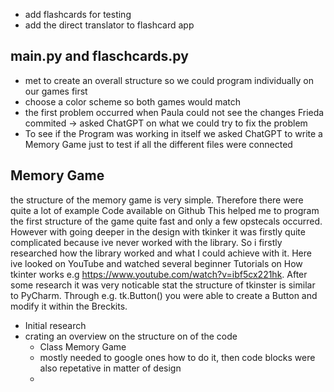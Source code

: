 - add flashcards for testing
- add the direct translator to flashcard app
## main.py and flaschcards.py
- met to create an overall structure so we could program individually on our games first
- choose a color scheme so both games would match 
- the first problem occurred when Paula could not see the changes Frieda commited -> asked ChatGPT on what we could try to fix the problem
- To see if the Program was working in itself we asked ChatGPT to write a Memory Game just to test if all the different files were connected

## Memory Game 
the structure of the memory game is very simple. Therefore there were quite a lot of example Code available on Github
This helped me to program the first structure of the game quite fast and only a few opstecals occurred. However with going deeper
in the design with tkinker it was firstly quite complicated because ive never worked with the library. So i firstly researched how the 
library worked and what I could achieve with it. Here ive looked on YouTube and watched several beginner Tutorials on How tkinter works e.g
https://www.youtube.com/watch?v=ibf5cx221hk. After some research it was very noticable stat the structure of tkinster is similar to PyCharm. 
Through e.g. tk.Button() you were able to create a Button and modify it within the Breckits. 


- Initial research
- crating an overview on the structure on of the code 
  - Class Memory Game
  - mostly needed to google ones how to do it, then code blocks were also repetative in matter of design
  - 
